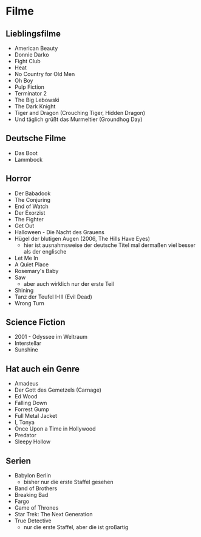 # Filme
## Lieblingsfilme
- American Beauty
- Donnie Darko
- Fight Club
- Heat
- No Country for Old Men
- Oh Boy
- Pulp Fiction
- Terminator 2
- The Big Lebowski
- The Dark Knight
- Tiger and Dragon (Crouching Tiger, Hidden Dragon)
- Und täglich grüßt das Murmeltier (Groundhog Day)

## Deutsche Filme
- Das Boot
- Lammbock

## Horror
- Der Babadook
- The Conjuring
- End of Watch
- Der Exorzist
- The Fighter
- Get Out
- Halloween - Die Nacht des Grauens
- Hügel der blutigen Augen (2006, The Hills Have Eyes)
  - hier ist ausnahmsweise der deutsche Titel mal dermaßen viel besser als der
    englische
- Let Me In
- A Quiet Place
- Rosemary's Baby
- Saw
  - aber auch wirklich nur der erste Teil
- Shining
- Tanz der Teufel I-III (Evil Dead)
- Wrong Turn

## Science Fiction
- 2001 - Odyssee im Weltraum
- Interstellar
- Sunshine

## Hat auch ein Genre
- Amadeus
- Der Gott des Gemetzels (Carnage)
- Ed Wood
- Falling Down
- Forrest Gump
- Full Metal Jacket
- I, Tonya
- Once Upon a Time in Hollywood
- Predator
- Sleepy Hollow

## Serien
- Babylon Berlin
  - bisher nur die erste Staffel gesehen
- Band of Brothers
- Breaking Bad
- Fargo
- Game of Thrones
- Star Trek: The Next Generation
- True Detective
  - nur die erste Staffel, aber die ist großartig

